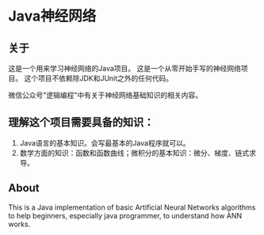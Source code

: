 # Java神经网络

## 关于

这是一个用来学习神经网络的Java项目。
这是一个从零开始手写的神经网络项目。
这个项目不依赖除JDK和JUnit之外的任何代码。

微信公众号"逻辑编程"中有关于神经网络基础知识的相关内容。

## 理解这个项目需要具备的知识：
1. Java语言的基本知识。会写最基本的Java程序就可以。
2. 数学方面的知识：函数和函数曲线；微积分的基本知识：微分、梯度、链式求导。



## About
This is a Java implementation of basic Artificial Neural Networks algorithms to help beginners, especially java programmer, to understand how ANN works.


